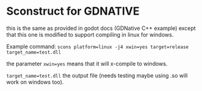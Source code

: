 # Sconstruct for GDNATIVE

this is the same as provided in godot docs (GDNative C++ example)
except that this one is modified to support compiling in linux for windows.

Example command:
`scons platform=linux -j4 xwin=yes target=release target_name=test.dll`

the parameter `xwin=yes` means that it will x-compile to windows.

`target_name=test.dll` the output file (needs testing maybe using .so will work on windows too).
